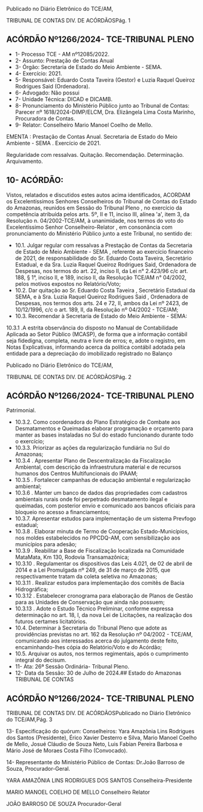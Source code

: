 Publicado  no  Diário  Eletrônico do TCE/AM,

TRIBUNAL DE CONTAS DIV. DE ACÓRDÃOSPág. 1

## ACÓRDÃO Nº1266/2024- TCE-TRIBUNAL PLENO

- 1- Processo TCE - AM nº12085/2022.
- 2- Assunto: Prestação de Contas Anual
- 3- Órgão: Secretaria de Estado do Meio Ambiente - SEMA.
- 4- Exercício: 2021.
- 5- Responsável: Eduardo Costa Taveira (Gestor) e Luzia Raquel Queiroz Rodrigues Said (Ordenadora).
- 6- Advogado: Não possui
- 7- Unidade Técnica: DICAD e DICAMB.
- 8- Pronunciamento  do  Ministério  Público  junto  ao  Tribunal  de  Contas: Parecer  nº 1618/2024-DIMP/ELCM, Dra. Elizângela Lima Costa Marinho, Procuradora de Contas.
- 9- Relator: Conselheiro Mario Manoel Coelho de Mello.

EMENTA :  Prestação  de  Contas  Anual.  Secretaria de Estado do Meio Ambiente - SEMA . Exercício de 2021.

Regularidade com ressalvas. Quitação. Recomendação. Determinação. Arquivamento.

## 10-  ACÓRDÃO:

Vistos, relatados e discutidos estes autos acima identificados, ACORDAM os Excelentíssimos Senhores Conselheiros do Tribunal de Contas do Estado do Amazonas, reunidos em Sessão do Tribunal Pleno , no exercício da competência atribuída pelos arts. 5º, II e 11, inciso III, alínea 'a', item 3, da Resolução n. 04/2002-TCE/AM, à unanimidade, nos termos do voto do Excelentíssimo Senhor Conselheiro-Relator , em consonância com pronunciamento do Ministério Público junto a este Tribunal, no sentido de:

- 10.1. Julgar regular com ressalvas a Prestação de Contas da Secretaria de Estado de Meio Ambiente - SEMA , referente ao exercício financeiro de 2021, de responsabilidade do Sr. Eduardo Costa Taveira, Secretário Estadual, e da Sra. Luzia Raquel Queiroz Rodrigues Said, Ordenadora  de  Despesas,  nos  termos  do  art.  22,  inciso  II,  da  Lei  n° 2.423/96  c/c  art.  188,  §  1°,  inciso  II,  e  189,  inciso  II,  da  Resolução TCE/AM n° 04/2002, pelos motivos expostos no Relatório/Voto;
- 10.2. Dar  quitação ao  Sr. Eduardo  Costa  Taveira , Secretário  Estadual  da SEMA, e à Sra. Luzia Raquel Queiroz Rodrigues Said , Ordenadora de Despesas, nos termos dos arts. 24 e 72, II, ambos da Lei nº 2423, de 10/12/1996, c/c o art. 189, II, da Resolução nº 04/2002 - TCE/AM;
- 10.3. Recomendar à Secretaria de Estado do Meio Ambiente - SEMA:

10.3.1 .A  estrita  observância  do  disposto  no  Manual  de Contabilidade Aplicada ao Setor Público (MCASP), de forma que a informação contábil seja fidedigna, completa, neutra e livre de erros; e, adote o registro, em Notas  Explicativas,  informando  acerca  da  política  contábil  adotada  pela entidade para a depreciação  do  imobilizado registrado no Balanço

Publicado  no  Diário  Eletrônico do TCE/AM,

TRIBUNAL DE CONTAS DIV. DE ACÓRDÃOSPág. 2

## ACÓRDÃO Nº1266/2024- TCE-TRIBUNAL PLENO

Patrimonial.

- 10.3.2. Como  coordenadora  do  Plano  Estratégico  de  Combate  aos Desmatamentos  e  Queimadas  elaborar  programação  e  orçamento  para manter as bases instaladas no Sul do estado funcionando durante todo o exercício;
- 10.3.3. Priorizar as ações da regularização fundiária no Sul do Amazonas;
- 10.3.4 . Apresentar Plano de Descentralização da Fiscalização Ambiental, com  descrição  da  infraestrutura  material  e  de  recursos  humanos  dos Centros Multifuncionais do IPAAM;
- 10.3.5 . Fortalecer  campanhas  de  educação  ambiental  e  regularização ambiental;
- 10.3.6 . Manter  um  banco  de  dados  das  propriedades  com  cadastros ambientais rurais onde foi perpetrado desmatamento ilegal e queimadas, com posterior envio e comunicado aos bancos oficiais para bloqueio no acesso a financiamentos;
- 10.3.7. Apresentar estudos para implementação de um sistema Prevfogo estadual;
- 10.3.8 . Elaborar minuta de Termo de Cooperação Estado-Municípios, nos moldes estabelecidos no PPCDQ-AM, com sensibilização aos municípios para adesão;
- 10.3.9 . Reabilitar a Base de Fiscalização localizada na Comunidade MataMata, Km 130, Rodovia Transamazônica;
- 10.3.10 .  Regulamentar os dispositivos das Leis 4.021, de 02 de abril de 2014  e  a  Lei  Promulgada  nº  249,  de  31  de  março  de  2015,  que respectivamente tratam da coleta seletiva no Amazonas;
- 10.3.11 . Realizar  estudos  para  implementação  dos  comitês  de  Bacia Hidrográfica;
- 10.3.12 .  Estabelecer  cronograma  para  elaboração  de  Planos  de  Gestão para as Unidades de Conservação que ainda não possuem;
- 10.3.13 . Adote o Estudo Técnico Preliminar, conforme expressa determinação no art. 18, I, da nova Lei de Licitações, na realização dos futuros certames licitatórios.
- 10.4. Determinar à  Secretaria  do  Tribunal  Pleno  que  adote  as  providências previstas no art. 162 da Resolução nº 04/2002 - TCE/AM, comunicando aos interessados acerca do julgamento deste feito, encaminhando-lhes cópia do Relatório/Voto e do Acórdão;
- 10.5. Arquivar os autos, nos termos regimentais, após o cumprimento integral do decisum.
- 11-  Ata: 26ª Sessão Ordinária- Tribunal Pleno.
- 12-  Data da Sessão: 30 de Julho de 2024.## Estado do Amazonas TRIBUNAL DE CONTAS

## ACÓRDÃO Nº1266/2024- TCE-TRIBUNAL PLENO

TRIBUNAL DE CONTAS DIV. DE ACÓRDÃOSPublicado  no  Diário  Eletrônico do TCE/AM,Pág. 3

13-  Especificação  do  quórum: Conselheiros:  Yara  Amazônia  Lins  Rodrigues  dos Santos  (Presidente),  Érico  Xavier  Desterro  e  Silva,  Mario  Manoel  Coelho  de  Mello, Josué Cláudio de Souza Neto, Luis Fabian Pereira Barbosa e Mário José de Moraes Costa Filho (Convocado).

14-  Representante  do  Ministério  Público  de  Contas: Dr.João  Barroso  de  Souza, Procurador-Geral.

YARA AMAZÔNIA LINS RODRIGUES DOS SANTOS Conselheira-Presidente

MARIO MANOEL COELHO DE MELLO Conselheiro Relator

JOÃO BARROSO DE SOUZA Procurador-Geral